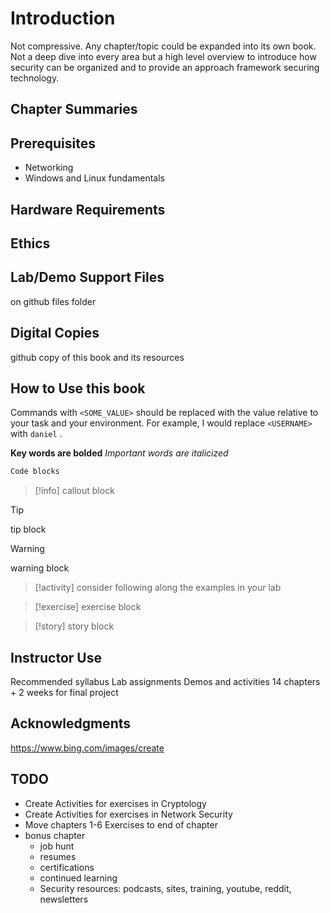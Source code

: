 # Introduction
Not compressive.  Any chapter/topic could be expanded into its own book.  Not a deep dive into every area but a high level overview to introduce how security can be organized and to provide an approach framework securing technology.

## Chapter Summaries
## Prerequisites
- Networking
- Windows and Linux fundamentals

## Hardware Requirements

## Ethics

## Lab/Demo Support Files
on github files folder

## Digital Copies
github copy of this book and its resources

## How to Use this book

Commands with `<SOME_VALUE>` should be replaced with the value relative to your task and your environment.  For example, I would replace  `<USERNAME>` with `daniel` .

**Key words are bolded**
*Important words are italicized* 

```js
Code blocks
```

> [!info]
callout block

> [!tip]
> tip block

> [!warning]
> warning block

> [!activity]
> consider following along the examples in your lab

> [!exercise]
> exercise block

> [!story]
> story block

## Instructor Use
Recommended syllabus
Lab assignments
Demos and activities
14 chapters + 2 weeks for final project
## Acknowledgments
https://www.bing.com/images/create

## TODO
- Create Activities for exercises in Cryptology
- Create Activities for exercises in Network Security
- Move chapters 1-6 Exercises to end of chapter
- bonus chapter
	- job hunt
	- resumes
	- certifications
	- continued learning
	- Security resources: podcasts, sites, training, youtube, reddit, newsletters